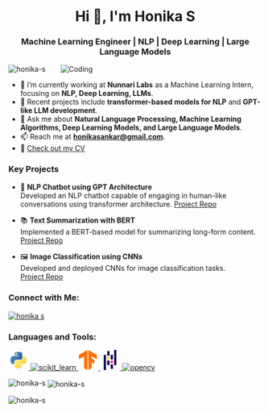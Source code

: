 <h1 align="center">Hi 👋, I'm Honika S</h1>
<h3 align="center">Machine Learning Engineer | NLP | Deep Learning | Large Language Models</h3>
<img align="right" alt="Coding" width="400" src="https://camo.githubusercontent.com/1bccf360b3176699c2311bb48cc462b14bd872cdbc12775a68a2d18c823be833/68747470733a2f2f6d656469612e6c6963646e2e636f6d2f646d732f696d6167652f443536323241514866706a4c32333445436c772f6665656473686172652d736872696e6b5f323034385f313533362f302f313639333931313736373132383f653d3231343734383336343726763d6265746126743d4a325a476f6d66565f4f457a434b35374d48486f475741593863386b6d7a616c7076513635744e38623430">

<p align="left"> <img src="https://komarev.com/ghpvc/?username=honika-s&label=Profile%20views&color=0e75b6&style=flat" alt="honika-s" /> </p>

- 🌱 I’m currently working at **Nunnari Labs** as a Machine Learning Intern, focusing on **NLP, Deep Learning, LLMs**.
- 🔭 Recent projects include **transformer-based models for NLP** and **GPT-like LLM development**.
- 💬 Ask me about **Natural Language Processing, Machine Learning Algorithms, Deep Learning Models, and Large Language Models**.
- 📫 Reach me at **honikasankar@gmail.com**.
- 📄 [Check out my CV](https://drive.google.com/file/d/13uXmQvpjMsUgb4aTV-M8SCcm9YLhcYMG/view?usp=sharing)

<h3 align="left">Key Projects</h3>

- 🧠 **NLP Chatbot using GPT Architecture**  
   Developed an NLP chatbot capable of engaging in human-like conversations using transformer architecture.
   [Project Repo](https://github.com/honika-s/nlp-chatbot)

- 📚 **Text Summarization with BERT**  
   Implemented a BERT-based model for summarizing long-form content.  
   [Project Repo](https://github.com/honika-s/bert-text-summarization)

- 🖼️ **Image Classification using CNNs**  
   Developed and deployed CNNs for image classification tasks.  
   [Project Repo](https://github.com/honika-s/cnn-image-classification)

<h3 align="left">Connect with Me:</h3>
<p align="left">
<a href="https://linkedin.com/in/honika-s" target="blank"><img align="center" src="https://raw.githubusercontent.com/rahuldkjain/github-profile-readme-generator/master/src/images/icons/Social/linked-in-alt.svg" alt="honika s" height="30" width="40" /></a>
</p>

<h3 align="left">Languages and Tools:</h3>
<p align="left"> 
  <a href="https://www.python.org" target="_blank" rel="noreferrer"> <img src="https://raw.githubusercontent.com/devicons/devicon/master/icons/python/python-original.svg" alt="python" width="40" height="40"/> </a> 
  <a href="https://scikit-learn.org/" target="_blank" rel="noreferrer"> <img src="https://upload.wikimedia.org/wikipedia/commons/0/05/Scikit_learn_logo_small.svg" alt="scikit_learn" width="40" height="40"/> </a> 
  <a href="https://tensorflow.org/" target="_blank" rel="noreferrer"> <img src="https://raw.githubusercontent.com/devicons/devicon/master/icons/tensorflow/tensorflow-original.svg" alt="tensorflow" width="40" height="40"/> </a> 
  <a href="https://pandas.pydata.org/" target="_blank" rel="noreferrer"> <img src="https://raw.githubusercontent.com/devicons/devicon/2ae2a900d2f041da66e950e4d48052658d850630/icons/pandas/pandas-original.svg" alt="pandas" width="40" height="40"/> </a> 
  <a href="https://opencv.org/" target="_blank" rel="noreferrer"> <img src="https://www.vectorlogo.zone/logos/opencv/opencv-icon.svg" alt="opencv" width="40" height="40"/> </a> 
</p>

<p><img align="left" src="https://github-readme-stats.vercel.app/api/top-langs?username=honika-s&show_icons=true&locale=en&layout=compact" alt="honika-s" /></p>

<p>&nbsp;<img align="center" src="https://github-readme-stats.vercel.app/api?username=honika-s&show_icons=true&locale=en" alt="honika-s" /></p>

<p><img align="center" src="https://github-readme-streak-stats.herokuapp.com/?user=honika-s&" alt="honika-s" /></p>

